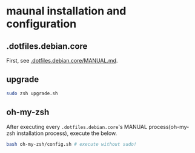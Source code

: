 # maunal installation and configuration

## .dotfiles.debian.core

First, see [.dotfiles.debian.core/MANUAL.md](.dotfiles.debian.core/MANUAL.md).

## upgrade

```bash
sudo zsh upgrade.sh
```

## oh-my-zsh

After executing every `.dotfiles.debian.core`'s MANUAL process(oh-my-zsh installation process), execute the below.

```bash
bash oh-my-zsh/config.sh # execute without sudo!
```